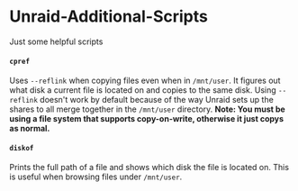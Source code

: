 # Unraid-Additional-Scripts
Just some helpful scripts

#### `cpref`
Uses `--reflink` when copying files even when in `/mnt/user`. It figures out what disk a current file is located on and copies to the same disk. Using `--reflink` doesn't work by default because of the way Unraid sets up the shares to all merge together in the `/mnt/user` directory.
**Note: You must be using a file system that supports copy-on-write, otherwise it just copys as normal.**

#### `diskof`
Prints the full path of a file and shows which disk the file is located on. This is useful when browsing files under `/mnt/user`.